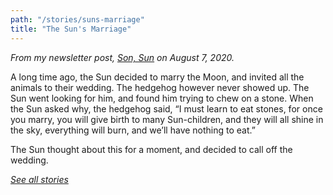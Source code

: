 ```yaml
---
path: "/stories/suns-marriage"
title: "The Sun's Marriage"
---
```


*From my newsletter post, [Son, Sun](https://simonsarris.substack.com/p/son-sun) on August 7, 2020.*

A long time ago, the Sun decided to marry the Moon, and invited all the animals to their wedding. The hedgehog however never showed up. The Sun went looking for him, and found him trying to chew on a stone. When the Sun asked why, the hedgehog said, “I must learn to eat stones, for once you marry, you will give birth to many Sun-children, and they will all shine in the sky, everything will burn, and we’ll have nothing to eat.”

The Sun thought about this for a moment, and decided to call off the wedding.

*[See all stories](/stories/)*